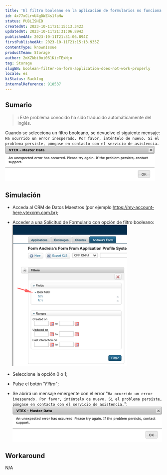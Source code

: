 ```yaml
---
title: 'El filtro booleano en la aplicación de formularios no funciona correctamente'
id: 4x77xCLrvU4gDWZ4s1faHw
status: PUBLISHED
createdAt: 2023-10-11T21:15:13.342Z
updatedAt: 2023-10-11T21:31:06.894Z
publishedAt: 2023-10-11T21:31:06.894Z
firstPublishedAt: 2023-10-11T21:15:13.935Z
contentType: knownIssue
productTeam: Storage
author: 2mXZkbi0oi061KicTExNjo
tag: Storage
slugEN: boolean-filter-on-form-application-does-not-work-properly
locale: es
kiStatus: Backlog
internalReference: 918537
---
```


## Sumario

>ℹ️ Este problema conocido ha sido traducido automáticamente del inglés.


Cuando se selecciona un filtro booleano, se devuelve el siguiente mensaje:
`Ha ocurrido un error inesperado. Por favor, inténtelo de nuevo. Si el problema persiste, póngase en contacto con el servicio de asistencia.`
 ![](https://raw.githubusercontent.com/vtexdocs/help-center-content/refs/heads/main/docs/es/known-issues/Storage/el-filtro-booleano-en-la-aplicacion-de-formularios-no-funciona-correctamente_1.png)


##

## Simulación



- Acceda al CRM de Datos Maestros (por ejemplo https://my-account-here.vtexcrm.com.br);
- Acceder a una Solicitud de Formulario con opción de filtro booleano:
 ![](https://raw.githubusercontent.com/vtexdocs/help-center-content/refs/heads/main/docs/es/known-issues/Storage/el-filtro-booleano-en-la-aplicacion-de-formularios-no-funciona-correctamente_2.png)

- Seleccione la opción 0 o 1;
- Pulse el botón "_Filtro_";
- Se abrirá un mensaje emergente con el error "`Ha ocurrido un error inesperado. Por favor, inténtelo de nuevo. Si el problema persiste, póngase en contacto con el servicio de asistencia.`":
 ![](https://raw.githubusercontent.com/vtexdocs/help-center-content/refs/heads/main/docs/es/known-issues/Storage/el-filtro-booleano-en-la-aplicacion-de-formularios-no-funciona-correctamente_3.png)



##

## Workaround


N/A





